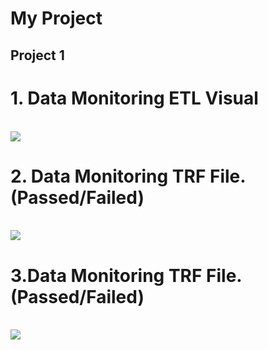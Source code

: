 # My Project

## Project 1

<html>
<h1>1. Data Monitoring ETL Visual</h1>
<br>
  <img src = "images/job_1.png">
  <br>
  <h1>2. Data Monitoring TRF File.(Passed/Failed)</h1>
<br>
  <img src = "images/job_2.png">
  <br>
  <h1>3.Data Monitoring TRF File.(Passed/Failed)</h1>
<br>
  <img src = "images/job_3.png">
  <br>
  
</html>
